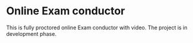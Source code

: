 # Online Exam conductor
 
<p> This is fully proctored online Exam conductor with video. The project is in development phase.
